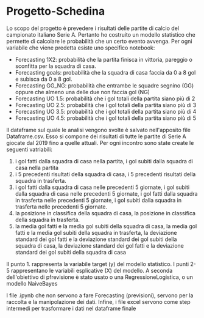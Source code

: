 # Progetto-Schedina
Lo scopo del progetto è prevedere i risultati delle partite di calcio del campionato italiano Serie A. 
Pertanto ho costruito un modello statistico che permette di calcolare le probabilità che un certo evento avvenga.
Per ogni variabile che viene predetta esiste uno specifico notebook:
- Forecasting 1X2: probabilità che la partita finisca in vittoria, pareggio o sconfitta per la squadra di casa.
- Forecasting goals: probabilità che la squadra di casa faccia da 0 a 8 gol e subisca da 0 a 8 gol.
- Forecasting GG_NG: probabilità che entrambe le squadre segnino (GG) oppure che almeno una delle due non faccia gol (NG)
- Forecasting UO 1.5: probabilità che i gol totali della partita siano più di 2
- Forecasting UO 2.5: probabilità che i gol totali della partita siano più di 3
- Forecasting UO 3.5: probabilità che i gol totali della partita siano più di 4
- Forecasting UO 4.5: probabilità che i gol totali della partita siano più di 5

Il dataframe sul quale le analisi vengono svolte è salvato nell'apposito file Dataframe.csv. Esso si compone dei risultati di tutte le partite di Serie A giocate dal 2019 fino a quelle attuali. Per ogni incontro sono state create le seguenti vatriabili: 
1. i gol fatti dalla squadra di casa nella partita, i gol subiti dalla squadra di casa nella partita
2. i 5 precedenti risultati della squadra di casa, i 5 precedenti risultati della squadra in trasferta. 
3. i gol fatti dalla squadra di casa nelle precedenti 5 giornate, i gol subiti dalla squadra di casa nelle precedenti 5 giornate, i gol fatti dalla squadra in trasferta nelle precedenti 5 giornate, i gol subiti dalla squadra in trasferta nelle precedenti 5 giornate.
4. la posizione in classifica della squadra di casa, la posizione in classifica della squadra in trasferta.
5. la media gol fatti e la media gol subiti della squadra di casa, la media gol fatti e la media gol subiti della squadra in trasferta, la deviazione standard dei gol fatti e la deviazione standard dei gol subiti della squadra di casa, la deviazione standard dei gol fatti e la deviazione standard dei gol subiti della squadra di casa

Il punto 1. rappresenta la variabile target (y) del modello statistico. I punti 2-5 rappresentano le variabili esplicative (X) del modello. 
A seconda dell'obiettivo di pfrevisione è stato usato o una RegressioneLogistica, o un modello NaiveBayes

I file .ipynb che non servono a fare Forecasting (previsioni), servono per la raccolta e la manipolazione dei dati. Infine, i file excel servono come step intermedi per trasformare i dati nel dataframe finale
